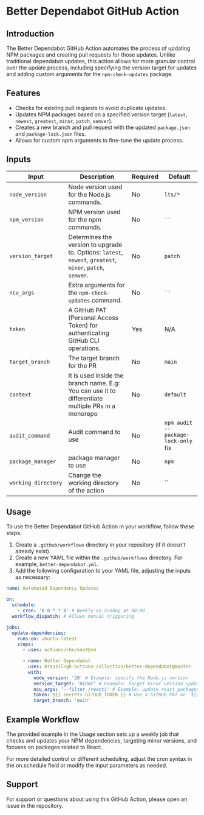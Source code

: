 # Better Dependabot GitHub Action

## Introduction

The Better Dependabot GitHub Action automates the process of updating NPM packages and creating pull requests for those updates. Unlike traditional dependabot updates, this action allows for more granular control over the update process, including specifying the version target for updates and adding custom arguments for the `npm-check-updates` package.

## Features

- Checks for existing pull requests to avoid duplicate updates.
- Updates NPM packages based on a specified version target (`latest`, `newest`, `greatest`, `minor`, `patch`, `semver`).
- Creates a new branch and pull request with the updated `package.json` and `package-lock.json` files.
- Allows for custom npm arguments to fine-tune the update process.

## Inputs

| Input          | Description                                                                                           | Required | Default |
|----------------|-------------------------------------------------------------------------------------------------------|----------|---------|
| `node_version` | Node version used for the Node.js commands.                                                           | No       | `lts/*` |
| `npm_version`  | NPM version used for the npm commands.                                                                | No       | `''`    |
| `version_target` | Determines the version to upgrade to. Options: `latest`, `newest`, `greatest`, `minor`, `patch`, `semver`. | No       | `patch` |
| `ncu_args`     | Extra arguments for the `npm-check-updates` command.                                                  | No       | `''`    |
| `token`        | A GitHub PAT (Personal Access Token) for authenticating GitHub CLI operations.                        | Yes      | N/A     |
| `target_branch` | The target branch for the PR                        | No      | `main`     |
| `context` | It is used inside the branch name. E.g: You can use it to differentiate multiple PRs in a monorepo          | No      | `default`     |
| `audit_command` | Audit command to use                                                                                   | No     | `npm audit --package-lock-only` fix |
| `package_manager` | package manager to use                                                                                | No | `npm` |
| `working_directory` | Change the working directory of the action                                                           | No | `` |


## Usage

To use the Better Dependabot GitHub Action in your workflow, follow these steps:

1. Create a `.github/workflows` directory in your repository (if it doesn't already exist).
2. Create a new YAML file within the `.github/workflows` directory. For example, `better-dependabot.yml`.
3. Add the following configuration to your YAML file, adjusting the inputs as necessary:

```yaml
name: Automated Dependency Updates

on:
  schedule:
    - cron: '0 0 * * 0' # Weekly on Sunday at 00:00
  workflow_dispatch: # Allows manual triggering

jobs:
  update-dependencies:
    runs-on: ubuntu-latest
    steps:
      - uses: actions/checkout@v4

      - name: Better Dependabot
        uses: Drassil/gh-actions-collection/better-dependabot@master
        with:
          node_version: '20' # Example: specify the Node.js version
          version_target: 'minor' # Example: target minor version updates
          ncu_args: '--filter /react/' # Example: update react packages only
          token: ${{ secrets.GITHUB_TOKEN }} # Use a GitHub PAT or `${{ secrets.GITHUB_TOKEN }}`
          target_branch: 'main'
```

## Example Workflow
The provided example in the Usage section sets up a weekly job that checks and updates your NPM dependencies, targeting minor versions, and focuses on packages related to React.

For more detailed control or different scheduling, adjust the cron syntax in the on.schedule field or modify the input parameters as needed.

## Support
For support or questions about using this GitHub Action, please open an issue in the repository.
